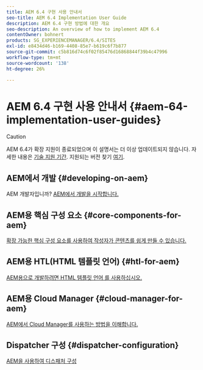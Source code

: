 ```yaml
---
title: AEM 6.4 구현 사용 안내서
seo-title: AEM 6.4 Implementation User Guide
description: AEM 6.4 구현 방법에 대한 개요
seo-description: An overview of how to implement AEM 6.4
contentOwner: bohnert
products: SG_EXPERIENCEMANAGER/6.4/SITES
exl-id: e8434d46-b169-4408-85e7-b619c6f7b877
source-git-commit: c5b816d74c6f02f85476d16868844f39b4c47996
workflow-type: tm+mt
source-wordcount: '138'
ht-degree: 26%

---
```


# AEM 6.4 구현 사용 안내서 {#aem-64-implementation-user-guides}

>[!CAUTION]
>
>AEM 6.4가 확장 지원이 종료되었으며 이 설명서는 더 이상 업데이트되지 않습니다. 자세한 내용은 [기술 지원 기간](https://helpx.adobe.com/kr/support/programs/eol-matrix.html). 지원되는 버전 찾기 [여기](https://experienceleague.adobe.com/docs/).

## AEM에서 개발 {#developing-on-aem}

AEM 개발자입니까? [AEM에서 개발을 시작합니다.](/help/sites-developing/home.md)

## AEM용 핵심 구성 요소 {#core-components-for-aem}

[확장 가능한 핵심 구성 요소를 사용하여 작성자가 콘텐츠를 쉽게 만들 수 있습니다.](https://experienceleague.adobe.com/docs/experience-manager-core-components/using/introduction.html?lang=ko)

## AEM용 HTL(HTML 템플릿 언어) {#htl-for-aem}

[AEM용으로 개발하려면 HTML 템플릿 언어 를 사용하십시오.](https://experienceleague.adobe.com/docs/experience-manager-htl/using/overview.html?lang=ko-KR)

## AEM용 Cloud Manager {#cloud-manager-for-aem}

[AEM에서 Cloud Manager를 사용하는 방법을 이해합니다.](https://experienceleague.adobe.com/docs/experience-manager-cloud-manager/using/introduction-to-cloud-manager.html?lang=en)

## Dispatcher 구성 {#dispatcher-configuration}

[AEM을 사용하여 디스패처 구성](https://experienceleague.adobe.com/docs/experience-manager-dispatcher/using/dispatcher.html?lang=ko-KR)

